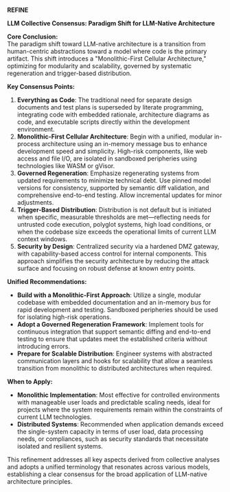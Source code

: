 **REFINE**

**LLM Collective Consensus: Paradigm Shift for LLM-Native Architecture**

**Core Conclusion:**  
The paradigm shift toward LLM-native architecture is a transition from human-centric abstractions toward a model where code is the primary artifact. This shift introduces a "Monolithic-First Cellular Architecture," optimizing for modularity and scalability, governed by systematic regeneration and trigger-based distribution.

**Key Consensus Points:**  
1. **Everything as Code**: The traditional need for separate design documents and test plans is superseded by literate programming, integrating code with embedded rationale, architecture diagrams as code, and executable scripts directly within the development environment.
2. **Monolithic-First Cellular Architecture**: Begin with a unified, modular in-process architecture using an in-memory message bus to enhance development speed and simplicity. High-risk components, like web access and file I/O, are isolated in sandboxed peripheries using technologies like WASM or gVisor.
3. **Governed Regeneration**: Emphasize regenerating systems from updated requirements to minimize technical debt. Use pinned model versions for consistency, supported by semantic diff validation, and comprehensive end-to-end testing. Allow incremental updates for minor adjustments.
4. **Trigger-Based Distribution**: Distribution is not default but is initiated when specific, measurable thresholds are met—reflecting needs for untrusted code execution, polyglot systems, high load conditions, or when the codebase size exceeds the operational limits of current LLM context windows.
5. **Security by Design**: Centralized security via a hardened DMZ gateway, with capability-based access control for internal components. This approach simplifies the security architecture by reducing the attack surface and focusing on robust defense at known entry points.

**Unified Recommendations:**  
- **Build with a Monolithic-First Approach**: Utilize a single, modular codebase with embedded documentation and an in-memory bus for rapid development and testing. Sandboxed peripheries should be used for isolating high-risk operations.
- **Adopt a Governed Regeneration Framework**: Implement tools for continuous integration that support semantic diffing and end-to-end testing to ensure that updates meet the established criteria without introducing errors.
- **Prepare for Scalable Distribution**: Engineer systems with abstracted communication layers and hooks for scalability that allow a seamless transition from monolithic to distributed architectures when required.

**When to Apply:**  
- **Monolithic Implementation**: Most effective for controlled environments with manageable user loads and predictable scaling needs, ideal for projects where the system requirements remain within the constraints of current LLM technologies.
- **Distributed Systems**: Recommended when application demands exceed the single-system capacity in terms of user load, data processing needs, or compliances, such as security standards that necessitate isolated and resilient systems.

This refinement addresses all key aspects derived from collective analyses and adopts a unified terminology that resonates across various models, establishing a clear consensus for the broad application of LLM-native architecture principles.